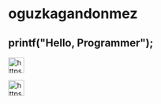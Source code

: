 # oguzkagandonmez

## printf("Hello, Programmer");

[<img alt="https://play.google.com/store/apps/dev?id=7530952113254800524" width="32" height="32" src="https://i1.wp.com/9to5google.com/wp-content/uploads/sites/4/2022/07/current-google-play-icon.jpg" />](https://www.google.com/)

[<img alt="https://play.google.com/store/apps/details?id=com.UniversalGameStudios.CandyBirdsHalloweenSpecial" width="32" height="32" src="https://play-lh.googleusercontent.com/4lTqUnHH1IG3y9g6MdgrVteqWK5U_MELyQdMeMS7fYMPD1t4dsldhsJ-Qp9XnB-31BVZ=w240-h480-rw" />](https://www.google.com/)
